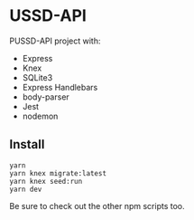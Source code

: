 # USSD-API

PUSSD-API project with:

*   Express
*   Knex
*   SQLite3
*   Express Handlebars
*   body-parser
*   Jest
*   nodemon

## Install

```
yarn
yarn knex migrate:latest
yarn knex seed:run
yarn dev
```

Be sure to check out the other npm scripts too.
